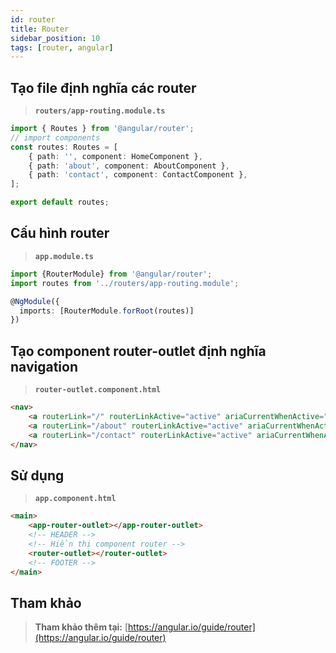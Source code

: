 ```yaml
---
id: router
title: Router
sidebar_position: 10
tags: [router, angular]
---
```


## Tạo file định nghĩa các router

> **`routers/app-routing.module.ts`**

```ts
import { Routes } from '@angular/router';
// import components
const routes: Routes = [
    { path: '', component: HomeComponent },
    { path: 'about', component: AboutComponent },
    { path: 'contact', component: ContactComponent },
];

export default routes;
```

## Cấu hình router

> **`app.module.ts`**

```ts
import {RouterModule} from '@angular/router';
import routes from '../routers/app-routing.module';

@NgModule({
  imports: [RouterModule.forRoot(routes)]
})
```

## Tạo component router-outlet định nghĩa navigation

> **`router-outlet.component.html`**

```html
<nav>
    <a routerLink="/" routerLinkActive="active" ariaCurrentWhenActive="page">Home</a>
    <a routerLink="/about" routerLinkActive="active" ariaCurrentWhenActive="page">About</a>
    <a routerLink="/contact" routerLinkActive="active" ariaCurrentWhenActive="page">Contact</a>
</nav>
```

## Sử dụng

> **`app.component.html`**

```html
<main>
    <app-router-outlet></app-router-outlet>
    <!-- HEADER -->
    <!-- Hiển thị component router -->
    <router-outlet></router-outlet>
    <!-- FOOTER -->
</main>
```

## Tham khảo

> **Tham khảo thêm tại:** [https://angular.io/guide/router](https://angular.io/guide/router)
